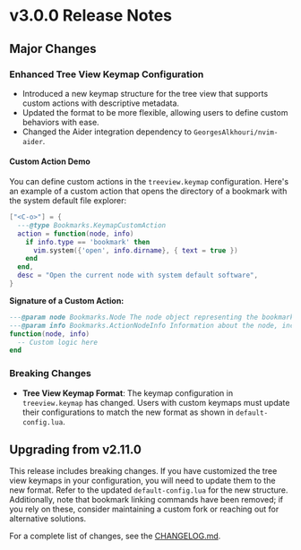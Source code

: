# v3.0.0 Release Notes

## Major Changes

### Enhanced Tree View Keymap Configuration
- Introduced a new keymap structure for the tree view that supports custom actions with descriptive metadata.
- Updated the format to be more flexible, allowing users to define custom behaviors with ease.
- Changed the Aider integration dependency to `GeorgesAlkhouri/nvim-aider`.

#### Custom Action Demo
You can define custom actions in the `treeview.keymap` configuration. Here's an example of a custom action that opens the directory of a bookmark with the system default file explorer:

```lua
["<C-o>"] = {
  ---@type Bookmarks.KeymapCustomAction
  action = function(node, info)
    if info.type == 'bookmark' then
      vim.system({'open', info.dirname}, { text = true })
    end
  end,
  desc = "Open the current node with system default software",
}
```

**Signature of a Custom Action:**
```lua
---@param node Bookmarks.Node The node object representing the bookmark or list.
---@param info Bookmarks.ActionNodeInfo Information about the node, including type, path, and dirname.
function(node, info)
  -- Custom logic here
end
```

### Breaking Changes
- **Tree View Keymap Format**: The keymap configuration in `treeview.keymap` has changed. Users with custom keymaps must update their configurations to match the new format as shown in `default-config.lua`.

## Upgrading from v2.11.0
This release includes breaking changes. If you have customized the tree view keymaps in your configuration, you will need to update them to the new format. Refer to the updated `default-config.lua` for the new structure. Additionally, note that bookmark linking commands have been removed; if you rely on these, consider maintaining a custom fork or reaching out for alternative solutions.

For a complete list of changes, see the [CHANGELOG.md](CHANGELOG.md).
